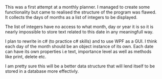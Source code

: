 This was a first attempt at a monthly planner. I managed to create some functionality but came to realised
the structure of the program was flawed. It collects the days of months as a list of integers to be displayed.

The list of integers have no access to what month, day or year it is so it is nearly impossible to store text
related to this date in any meaningfull way.

I plan to rewrite in c# (to practice c# skills) and to use WPF as a GUI. I think each day of the month should be an
object instance of its own. Each date can have its own properties i.e text, importance level as well as methods like
print, delete etc.

I am pretty sure this will be a better data structure that will lend itself to be stored in a database more effectivly.
